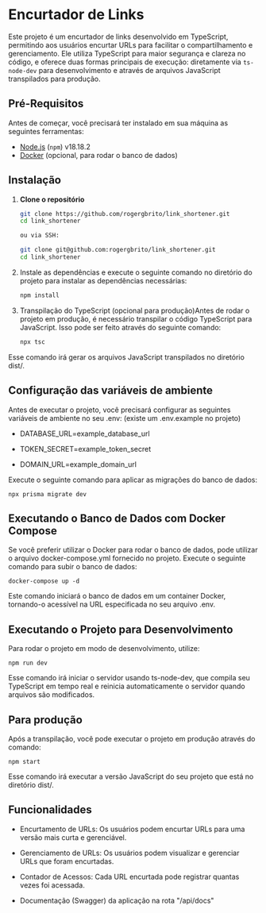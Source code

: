 # Encurtador de Links

Este projeto é um encurtador de links desenvolvido em TypeScript, permitindo aos usuários encurtar URLs para facilitar o compartilhamento e gerenciamento. Ele utiliza TypeScript para maior segurança e clareza no código, e oferece duas formas principais de execução: diretamente via `ts-node-dev` para desenvolvimento e através de arquivos JavaScript transpilados para produção.

## Pré-Requisitos

Antes de começar, você precisará ter instalado em sua máquina as seguintes ferramentas:
- [Node.js](https://nodejs.org/en/) (`npm`) v18.18.2
- [Docker](https://www.docker.com/) (opcional, para rodar o banco de dados)

## Instalação

1. **Clone o repositório**

   ```bash
   git clone https://github.com/rogergbrito/link_shortener.git
   cd link_shortener

   ou via SSH:

   git clone git@github.com:rogergbrito/link_shortener.git
   cd link_shortener

2. Instale as dependências e execute o seguinte comando no diretório do projeto para instalar as dependências necessárias:

    ```bash
    npm install

3. Transpilação do TypeScript (opcional para produção)Antes de rodar o projeto em produção, é necessário transpilar o código TypeScript para JavaScript. Isso pode ser feito através do seguinte comando:

      ```bash
      npx tsc

Esse comando irá gerar os arquivos JavaScript transpilados no diretório dist/.

## Configuração das variáveis de ambiente

Antes de executar o projeto, você precisará configurar as seguintes variáveis de ambiente no seu .env: (existe um .env.example no projeto)

- DATABASE_URL=example_database_url

- TOKEN_SECRET=example_token_secret

- DOMAIN_URL=example_domain_url


Execute o seguinte comando para aplicar as migrações do banco de dados:

```
npx prisma migrate dev
```

## Executando o Banco de Dados com Docker Compose

Se você preferir utilizar o Docker para rodar o banco de dados, pode utilizar o arquivo docker-compose.yml fornecido no projeto. Execute o seguinte comando para subir o banco de dados:

```
docker-compose up -d
```

Este comando iniciará o banco de dados em um container Docker, tornando-o acessível na URL especificada no seu arquivo .env.


## Executando o Projeto para Desenvolvimento

Para rodar o projeto em modo de desenvolvimento, utilize:

  ```
  npm run dev
  ```


Esse comando irá iniciar o servidor usando ts-node-dev, que compila seu TypeScript em tempo real e reinicia automaticamente o servidor quando arquivos são modificados.


## Para produção

Após a transpilação, você pode executar o projeto em produção através do comando:

  ```
  npm start
  ```

Esse comando irá executar a versão JavaScript do seu projeto que está no diretório dist/.


## Funcionalidades

- Encurtamento de URLs: Os usuários podem encurtar URLs para uma versão mais curta e gerenciável.

- Gerenciamento de URLs: Os usuários podem visualizar e gerenciar URLs que foram encurtadas.

- Contador de Acessos: Cada URL encurtada pode registrar quantas vezes foi acessada.

- Documentação (Swagger) da aplicação na rota "/api/docs"